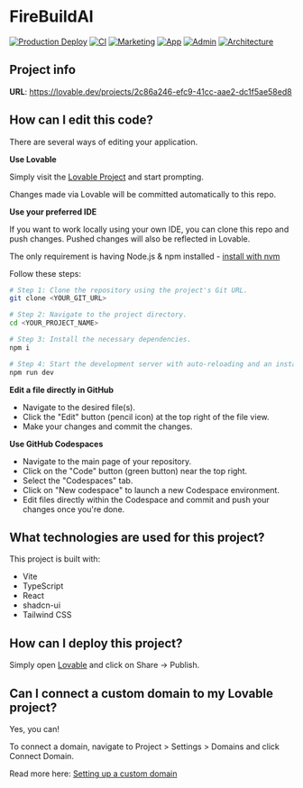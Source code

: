 # FireBuildAI

[![Production Deploy](https://github.com/your-org/firebuildai/actions/workflows/deploy-production.yml/badge.svg)](https://github.com/your-org/firebuildai/actions/workflows/deploy-production.yml)
[![CI](https://github.com/your-org/firebuildai/actions/workflows/ci.yml/badge.svg)](https://github.com/your-org/firebuildai/actions/workflows/ci.yml)
[![Marketing](https://img.shields.io/website?url=https%3A%2F%2Ffirebuild.ai&label=Marketing)](https://firebuild.ai)
[![App](https://img.shields.io/website?url=https%3A%2F%2Fapp.firebuild.ai&label=App)](https://app.firebuild.ai)
[![Admin](https://img.shields.io/website?url=https%3A%2F%2Fadmin.firebuild.ai&label=Admin)](https://admin.firebuild.ai)
[![Architecture](https://img.shields.io/badge/Architecture-Documentation-blue)](./docs/ARCHITECTURE.md)

## Project info

**URL**: https://lovable.dev/projects/2c86a246-efc9-41cc-aae2-dc1f5ae58ed8

## How can I edit this code?

There are several ways of editing your application.

**Use Lovable**

Simply visit the [Lovable Project](https://lovable.dev/projects/2c86a246-efc9-41cc-aae2-dc1f5ae58ed8) and start prompting.

Changes made via Lovable will be committed automatically to this repo.

**Use your preferred IDE**

If you want to work locally using your own IDE, you can clone this repo and push changes. Pushed changes will also be reflected in Lovable.

The only requirement is having Node.js & npm installed - [install with nvm](https://github.com/nvm-sh/nvm#installing-and-updating)

Follow these steps:

```sh
# Step 1: Clone the repository using the project's Git URL.
git clone <YOUR_GIT_URL>

# Step 2: Navigate to the project directory.
cd <YOUR_PROJECT_NAME>

# Step 3: Install the necessary dependencies.
npm i

# Step 4: Start the development server with auto-reloading and an instant preview.
npm run dev
```

**Edit a file directly in GitHub**

- Navigate to the desired file(s).
- Click the "Edit" button (pencil icon) at the top right of the file view.
- Make your changes and commit the changes.

**Use GitHub Codespaces**

- Navigate to the main page of your repository.
- Click on the "Code" button (green button) near the top right.
- Select the "Codespaces" tab.
- Click on "New codespace" to launch a new Codespace environment.
- Edit files directly within the Codespace and commit and push your changes once you're done.

## What technologies are used for this project?

This project is built with:

- Vite
- TypeScript
- React
- shadcn-ui
- Tailwind CSS

## How can I deploy this project?

Simply open [Lovable](https://lovable.dev/projects/2c86a246-efc9-41cc-aae2-dc1f5ae58ed8) and click on Share -> Publish.

## Can I connect a custom domain to my Lovable project?

Yes, you can!

To connect a domain, navigate to Project > Settings > Domains and click Connect Domain.

Read more here: [Setting up a custom domain](https://docs.lovable.dev/tips-tricks/custom-domain#step-by-step-guide)

